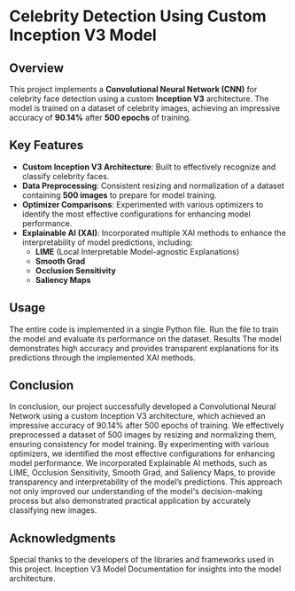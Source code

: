 # Celebrity Detection Using Custom Inception V3 Model

## Overview

This project implements a **Convolutional Neural Network (CNN)** for celebrity face detection using a custom **Inception V3** architecture. The model is trained on a dataset of celebrity images, achieving an impressive accuracy of **90.14%** after **500 epochs** of training.

## Key Features

- **Custom Inception V3 Architecture**: Built to effectively recognize and classify celebrity faces.
- **Data Preprocessing**: Consistent resizing and normalization of a dataset containing **500 images** to prepare for model training.
- **Optimizer Comparisons**: Experimented with various optimizers to identify the most effective configurations for enhancing model performance.
- **Explainable AI (XAI)**: Incorporated multiple XAI methods to enhance the interpretability of model predictions, including:
  - **LIME** (Local Interpretable Model-agnostic Explanations)
  - **Smooth Grad**
  - **Occlusion Sensitivity**
  - **Saliency Maps**


## Usage
The entire code is implemented in a single Python file. Run the file to train the model and evaluate its performance on the dataset.
Results
The model demonstrates high accuracy and provides transparent explanations for its predictions through the implemented XAI methods.

## Conclusion
In conclusion, our project successfully developed a Convolutional Neural Network using a custom Inception V3 architecture, which achieved an impressive accuracy of 90.14% after 500 epochs of training. We effectively preprocessed a dataset of 500 images by resizing and normalizing them, ensuring consistency for model training. By experimenting with various optimizers, we identified the most effective configurations for enhancing model performance. We incorporated Explainable AI methods, such as LIME, Occlusion Sensitivity, Smooth Grad, and Saliency Maps, to provide transparency and interpretability of the model’s predictions. This approach not only improved our understanding of the model's decision-making process but also demonstrated practical application by accurately classifying new images.

## Acknowledgments
Special thanks to the developers of the libraries and frameworks used in this project.
Inception V3 Model Documentation for insights into the model architecture.
